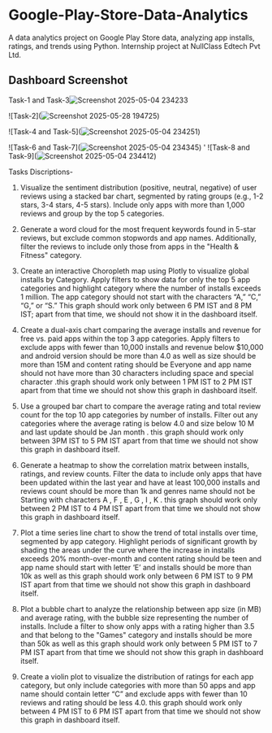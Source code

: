 # Google-Play-Store-Data-Analytics
A data analytics project on Google Play Store data, analyzing app installs, ratings, and trends using Python. Internship project at NullClass Edtech Pvt Ltd.

## Dashboard Screenshot
Task-1 and Task-3![Screenshot 2025-05-04 234233](https://github.com/user-attachments/assets/2443a669-f70b-40db-a4e5-35c39233400f)

![Task-2](![Screenshot 2025-05-28 194725](https://github.com/user-attachments/assets/f32be23a-1115-4e18-9739-85b5a22e419f))

![Task-4 and Task-5](![Screenshot 2025-05-04 234251](https://github.com/user-attachments/assets/94f93475-9eef-4b4a-9d38-d5acc39a05dd))

![Task-6 and Task-7](![Screenshot 2025-05-04 234345](https://github.com/user-attachments/assets/4904893a-67fd-4935-9a6b-66a4e0652ff6))
'
![Task-8 and Task-9](![Screenshot 2025-05-04 234412](https://github.com/user-attachments/assets/7098d014-6a06-4666-837c-a062b313a056))


Tasks Discriptions-

1. Visualize the sentiment distribution (positive, neutral, negative) of user reviews using a stacked bar chart, segmented by rating groups (e.g., 1-2 stars, 3-4 stars, 4-5 stars). Include only apps with more than 1,000 reviews and group by the top 5 categories.

2. Generate a word cloud for the most frequent keywords found in 5-star reviews, but exclude common stopwords and app names. Additionally, filter the reviews to include only those from apps in the "Health & Fitness" category.

3. Create an interactive Choropleth map using Plotly to visualize global installs by Category. Apply filters to show data for only the top 5 app categories and highlight category where the number of installs exceeds 1 million. The app category should not start with the characters “A,” “C,” “G,” or “S.” This graph should work only between 6 PM IST and 8 PM IST; apart from that time, we should not show it in the dashboard itself.

4. Create a dual-axis chart comparing the average installs and revenue for free vs. paid apps within the top 3 app categories. Apply filters to exclude apps with fewer than 10,000 installs and revenue below $10,000 and android version should be more than 4.0 as well as size should be more than 15M and content rating should be Everyone and app name should not have more than 30 characters including space and special character .this graph should work only between 1 PM IST to 2 PM IST apart from that time we should not show this graph in dashboard itself.

5. Use a grouped bar chart to compare the average rating and total review count for the top 10 app categories by number of installs. Filter out any categories where the average rating is below 4.0 and size below 10 M and last update should be Jan month . this graph should work only between 3PM IST to 5 PM IST apart from that time we should not show this graph in dashboard itself.

6. Generate a heatmap to show the correlation matrix between installs, ratings, and review counts. Filter the data to include only apps that have been updated within the last year and have at least 100,000 installs and reviews count should be more than 1k and genres name should not be Starting with characters A , F , E , G , I , K . this graph should work only between 2 PM IST to 4 PM IST apart from that time we should not show this graph in dashboard itself.

7. Plot a time series line chart to show the trend of total installs over time, segmented by app category. Highlight periods of significant growth by shading the areas under the curve where the increase in installs exceeds 20% month-over-month and content rating should be teen and app name should start with letter ‘E’ and installs should be more than 10k as well as this graph should work only between 6 PM IST to 9 PM IST apart from that time we should not show this graph in dashboard itself.

8. Plot a bubble chart to analyze the relationship between app size (in MB) and average rating, with the bubble size representing the number of installs. Include a filter to show only apps with a rating higher than 3.5 and that belong to the "Games" category and installs should be more than 50k as well as this graph should work only between 5 PM IST to 7 PM IST apart from that time we should not show this graph in dashboard itself.

9. Create a violin plot to visualize the distribution of ratings for each app category, but only include categories with more than 50 apps and app name should contain letter “C” and exclude apps with fewer than 10 reviews and rating should be less 4.0. this graph should work only between 4 PM IST to 6 PM IST apart from that time we should not show this graph in dashboard itself.


